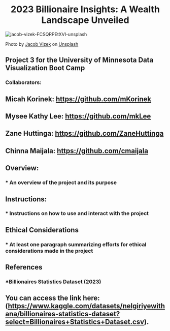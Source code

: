 # <div align="center"> 2023 Billionaire Insights: A Wealth Landscape Unveiled </div>

![jacob-vizek-FCSQRPEtXVI-unsplash](https://github.com/user-attachments/assets/cd3d4044-9105-47fe-94b6-8a0e296b4f3d)

Photo by <a href="https://unsplash.com/@jakevizek?utm_content=creditCopyText&utm_medium=referral&utm_source=unsplash">Jacob Vizek</a> on <a href="https://unsplash.com/photos/white-porsche-911-parked-in-front-of-building-FCSQRPEtXVI?utm_content=creditCopyText&utm_medium=referral&utm_source=unsplash">Unsplash</a>
  
## Project 3 for the University of Minnesota Data Visualization Boot Camp

### Collaborators: 
## Micah Korinek: https://github.com/mKorinek
## Mysee Kathy Lee: https://github.com/mkLee
## Zane Huttinga: https://github.com/ZaneHuttinga
## Chinna Maijala: https://github.com/cmaijala

## Overview: 

###  * An overview of the project and its purpose  

## Instructions:

###  * Instructions on how to use and interact with the project


## Ethical Considerations

###  * At least one paragraph summarizing efforts for ethical considerations made in the project

## References 

###  *Billionaires Statistics Dataset (2023)

## You can access the link here: (https://www.kaggle.com/datasets/nelgiriyewithana/billionaires-statistics-dataset?select=Billionaires+Statistics+Dataset.csv).


